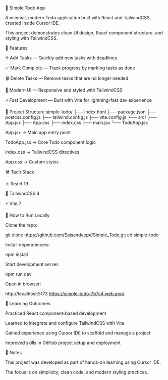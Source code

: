 📝 Simple Todo App

A minimal, modern Todo application built with React and TailwindCSS, created inside Cursor IDE.

This project demonstrates clean UI design, React component structure, and styling with TailwindCSS.

🚀 Features

➕ Add Tasks — Quickly add new tasks with deadlines

✅ Mark Complete — Track progress by marking tasks as done

🗑️ Delete Tasks — Remove tasks that are no longer needed

🎨 Modern UI — Responsive and styled with TailwindCSS

⚡ Fast Development — Built with Vite for lightning-fast dev experience

📂 Project Structure
simple-todo/
├── index.html
├── package.json
├── postcss.config.js
├── tailwind.config.js
├── vite.config.js
└── src/
    ├── App.jsx
    ├── App.css
    ├── index.css
    ├── main.jsx
    └── TodoApp.jsx


App.jsx → Main app entry point

TodoApp.jsx → Core Todo component logic

index.css → TailwindCSS directives

App.css → Custom styles

🛠️ Tech Stack

⚛️ React 19

🎨 TailwindCSS 4

⚡ Vite 7

🏃 How to Run Locally

Clone the repo:

git clone https://github.com/SaisandeepV/Simple_Todo.git
cd simple-todo


Install dependencies:

npm install


Start development server:

npm run dev


Open in browser:

http://localhost:5173
https://simple-todo-7b7c4.web.app/

🎯 Learning Outcomes

Practiced React component-based development

Learned to integrate and configure TailwindCSS with Vite

Gained experience using Cursor IDE to scaffold and manage a project

Improved skills in GitHub project setup and deployment

📌 Notes

This project was developed as part of hands-on learning using Cursor IDE.

The focus is on simplicity, clean code, and modern styling practices.
